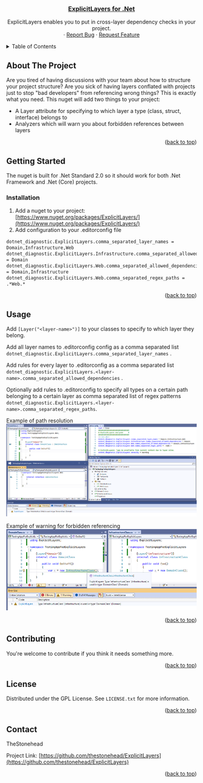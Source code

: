 
<div id="top"></div>

<!-- PROJECT SHIELDS -->
<!--
*** I'm using markdown "reference style" links for readability.
*** Reference links are enclosed in brackets [ ] instead of parentheses ( ).
*** See the bottom of this document for the declaration of the reference variables
*** for contributors-url, forks-url, etc. This is an optional, concise syntax you may use.
*** https://www.markdownguide.org/basic-syntax/#reference-style-links

[![Contributors][contributors-shield]][contributors-url]
[![Forks][forks-shield]][forks-url]
[![Stargazers][stars-shield]][stars-url]
[![Issues][issues-shield]][issues-url]
[![MIT License][license-shield]][license-url]
[![LinkedIn][linkedin-shield]][linkedin-url]
-->


<!-- PROJECT LOGO -->
<br />
<div align="center">
  <a href="https://github.com/thestonehead/ExplicitLayers">
	<h3 align="center">ExplicitLayers for .Net</h3> 
</a>

  <p align="center">
    ExplicitLayers enables you to put in cross-layer dependency checks in your project. 
    <br />
       ·
    <a href="https://github.com/thestonehead/ExplicitLayers/issues">Report Bug</a>
    ·
    <a href="https://github.com/thestonehead/ExplicitLayers/issues">Request Feature</a>
  </p>
</div>



<!-- TABLE OF CONTENTS -->
<details>
  <summary>Table of Contents</summary>
  <ol>
    <li>
      <a href="#about-the-project">About The Project</a>
    </li>
    <li>
      <a href="#getting-started">Getting Started</a>
      <ul>
        <li><a href="#installation">Installation</a></li>
      </ul>
    </li>
    <li><a href="#usage">Usage</a></li>
    <li><a href="#contributing">Contributing</a></li>
    <li><a href="#license">License</a></li>
    <li><a href="#contact">Contact</a></li>
  </ol>
</details>



<!-- ABOUT THE PROJECT -->
## About The Project

Are you tired of having discussions with your team about how to structure your project structure? Are you sick of having layers conflated with projects just to stop "bad developers" from referencing wrong things? This is exactly what you need.
This nuget will add two things to your project:

 - A Layer attribute for specifying to which layer a type (class, struct, interface) belongs to
 - Analyzers which will warn you about forbidden references between layers

<p align="right">(<a href="#top">back to top</a>)</p>


<!-- GETTING STARTED -->
## Getting Started

The nuget is built for .Net Standard 2.0 so it should work for both .Net Framework and .Net (Core) projects.

### Installation

1. Add a nuget to your project: [https://www.nuget.org/packages/ExplicitLayers/](https://www.nuget.org/packages/ExplicitLayers/)
2. Add configuration to your .editorconfig file

```
dotnet_diagnostic.ExplicitLayers.comma_separated_layer_names = Domain,Infrastructure,Web
dotnet_diagnostic.ExplicitLayers.Infrastructure.comma_separated_allowed_dependencies = Domain
dotnet_diagnostic.ExplicitLayers.Web.comma_separated_allowed_dependencies = Domain,Infrastructure
dotnet_diagnostic.ExplicitLayers.Web.comma_separated_regex_paths = .*Web.*
```

<p align="right">(<a href="#top">back to top</a>)</p>



<!-- USAGE EXAMPLES -->
## Usage

Add `[Layer("<layer-name>")]` to your classes to specify to which layer they belong.

Add all layer names to .editorconfig config as a comma separated list `dotnet_diagnostic.ExplicitLayers.comma_separated_layer_names` .

Add rules for every layer to .editorconfig as a comma separated list `dotnet_diagnostic.ExplicitLayers.<layer-name>.comma_separated_allowed_dependencies` .

Optionally add rules to .editorconfig to specify all types on a certain path belonging to a certain layer as comma separated list of regex patterns `dotnet_diagnostic.ExplicitLayers.<layer-name>.comma_separated_regex_paths`.

Example of path resolution
![enter image description here](https://github.com/thestonehead/ExplicitLayers/blob/master/docs/ShowPathResolution.png?raw=true)

Example of warning for forbidden referencing
![enter image description here](https://github.com/thestonehead/ExplicitLayers/blob/master/docs/ShowWarningBetweenClasses.png?raw=true)

<p align="right">(<a href="#top">back to top</a>)</p>


<!-- CONTRIBUTING -->
## Contributing

You're welcome to contribute if you think it needs something more.

<p align="right">(<a href="#top">back to top</a>)</p>



<!-- LICENSE -->
## License

Distributed under the GPL License. See `LICENSE.txt` for more information.

<p align="right">(<a href="#top">back to top</a>)</p>



<!-- CONTACT -->
## Contact

TheStonehead

Project Link: [https://github.com/thestonehead/ExplicitLayers](https://github.com/thestonehead/ExplicitLayers)

<p align="right">(<a href="#top">back to top</a>)</p>



<!-- MARKDOWN LINKS & IMAGES -->
<!-- https://www.markdownguide.org/basic-syntax/#reference-style-links -->
[contributors-shield]: https://img.shields.io/github/contributors/github_username/repo_name.svg?style=for-the-badge
[contributors-url]: https://github.com/github_username/repo_name/graphs/contributors
[forks-shield]: https://img.shields.io/github/forks/github_username/repo_name.svg?style=for-the-badge
[forks-url]: https://github.com/github_username/repo_name/network/members
[stars-shield]: https://img.shields.io/github/stars/github_username/repo_name.svg?style=for-the-badge
[stars-url]: https://github.com/github_username/repo_name/stargazers
[issues-shield]: https://img.shields.io/github/issues/github_username/repo_name.svg?style=for-the-badge
[issues-url]: https://github.com/github_username/repo_name/issues
[license-shield]: https://img.shields.io/github/license/github_username/repo_name.svg?style=for-the-badge
[license-url]: https://github.com/github_username/repo_name/blob/master/LICENSE.txt
[linkedin-shield]: https://img.shields.io/badge/-LinkedIn-black.svg?style=for-the-badge&logo=linkedin&colorB=555
[linkedin-url]: https://linkedin.com/in/linkedin_username
[product-screenshot]: images/screenshot.png
[Next.js]: https://img.shields.io/badge/next.js-000000?style=for-the-badge&logo=nextdotjs&logoColor=white
[Next-url]: https://nextjs.org/
[React.js]: https://img.shields.io/badge/React-20232A?style=for-the-badge&logo=react&logoColor=61DAFB
[React-url]: https://reactjs.org/
[Vue.js]: https://img.shields.io/badge/Vue.js-35495E?style=for-the-badge&logo=vuedotjs&logoColor=4FC08D
[Vue-url]: https://vuejs.org/
[Angular.io]: https://img.shields.io/badge/Angular-DD0031?style=for-the-badge&logo=angular&logoColor=white
[Angular-url]: https://angular.io/
[Svelte.dev]: https://img.shields.io/badge/Svelte-4A4A55?style=for-the-badge&logo=svelte&logoColor=FF3E00
[Svelte-url]: https://svelte.dev/
[Laravel.com]: https://img.shields.io/badge/Laravel-FF2D20?style=for-the-badge&logo=laravel&logoColor=white
[Laravel-url]: https://laravel.com
[Bootstrap.com]: https://img.shields.io/badge/Bootstrap-563D7C?style=for-the-badge&logo=bootstrap&logoColor=white
[Bootstrap-url]: https://getbootstrap.com
[JQuery.com]: https://img.shields.io/badge/jQuery-0769AD?style=for-the-badge&logo=jquery&logoColor=white
[JQuery-url]: https://jquery.com

